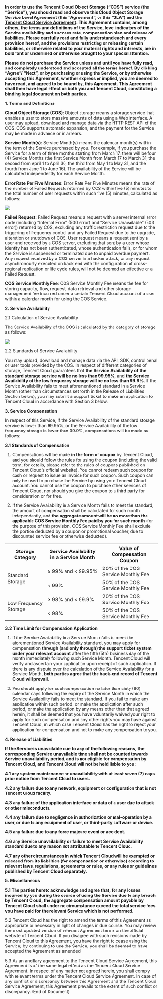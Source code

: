 **In order to use the Tencent Cloud Object Storage (“COS”) service (the “Service”), you should read and observe this Cloud Object Storage Service Level Agreement (this “Agreement”, or this “SLA”) and the [Tencent Cloud Service Agreement](https://intl.cloud.tencent.com/document/product/301/13616).  This Agreement contains, among others, the terms and definitions of the Service, level indicators of the Service availability and success rate, compensation plan and release of liabilities.  Please carefully read and fully understand each and every provision hereof, and the provisions restricting or releasing certain liabilities, or otherwise related to your material rights and interests, are in bold font or underlined or otherwise brought to your special attention.**

**Please do not purchase the Service unless and until you have fully read, and completely understood and accepted all the terms hereof.  By clicking “Agree”/ “Next”, or by purchasing or using the Service, or by otherwise accepting this Agreement, whether express or implied, you are deemed to have read, and agreed to be bound by, this Agreement.  This Agreement shall then have legal effect on both you and Tencent Cloud, constituting a binding legal document on both parties.**

**1. Terms and Definitions**

**Cloud Object Storage (COS)**: Object storage means a storage service that enables a user to store massive amounts of data using a Web interface.  A user may upload, download and manage data via the HTTP REST API of the COS.  COS supports automatic expansion, and the payment for the Service may be made in advance or in arrears.

**Service Month(s)**: Service Month(s) means the calendar month(s) within the term of the Service purchased by you.  For example, if you purchase the Service for a term of three months starting from March 17, there will be four (4) Service Months (the first Service Month from March 17 to March 31, the second from April 1 to April 30, the third from May 1 to May 31, and the fourth from June 1 to June 16).  The availability of the Service will be calculated independently for each Service Month. 

**Error Rate Per Five Minutes**: Error Rate Per Five Minutes means the rate of the number of Failed Requests returned by COS within five (5) minutes to the total number of user requests within such five (5) minutes, calculated as follows:

![](https://main.qcloudimg.com/raw/f5c5f21ae418dc8a8b19699e804fa390.png)

**Failed Request**:  Failed Request means a request with a server internal error code (including “Internal Error” (500 error) and “Service Unavailable” (503 error)) returned by COS, excluding any traffic restriction request due to the triggering of frequency control and any Failed Request due to the upgrade, alteration or shutdown of COS.  User request means a request sent by a user and received by a COS server, excluding that sent by a user whose identity has not been authenticated, whose authentication fails, or for whom the Service is suspended or terminated due to unpaid overdue payment.  Any request received by a COS server in a hacker attack, or any request asynchronously executed on back end with the configuration of cross-regional replication or life cycle rules, will not be deemed an effective or a Failed Request.

**COS Service Monthly Fee**: COS Service Monthly Fee means the fee for storing capacity, flow, request, data retrieval and other storage management fee incurred under a certain Tencent Cloud account of a user within a calendar month for using the COS Service.

**2. Service Availability**

2.1  Calculation of Service Availability

The Service Availability of the COS is calculated by the category of storage as follows: 

![](https://main.qcloudimg.com/raw/13d7bdb9c49b0e8440f8c1c246500887.png)

2.2  Standards of Service Availability

You may upload, download and manage data via the API, SDK, control penal or user tools provided by the COS.  In respect of different categories of storage, Tencent Cloud guarantees that **the Service Availability of the standard storage service will be no less than 99.95%**, and **the Service Availability of the low frequency storage will be no less than 99.9%**.  If the Service Availability fails to meet aforementioned standard in a Service Month (other than circumstances set forth in the Release of Liabilities Section below), you may submit a support ticket to make an application to Tencent Cloud in accordance with Section 3 below.

**3. Service Compensation**

In respect of this Service, if the Service Availability of the standard storage service is lower than 99.95%, or the Service Availability of the low frequency storage is lower than 99.9%, compensations will be made as follows:

**3.1  Standards of Compensation**

1)  Compensations will be made **in the form of coupon** by Tencent Cloud, and you should follow the rules for using the coupon (including the valid term; for details, please refer to the rules of coupons published on Tencent Cloud’s official website).  You cannot redeem such coupon for cash or request to issue an invoice for such coupon.  Such coupon can only be used to purchase the Service by using your Tencent Cloud account.  You cannot use the coupon to purchase other services of Tencent Cloud, nor should you give the coupon to a third party for consideration or for free.

2)  If the Service Availability in a Service Month fails to meet the standard, the amount of compensation shall be calculated for such month independently, and **the aggregate amount will be no more than the applicable COS Service Monthly Fee paid by you for such month** (for the purpose of this provision, COS Service Monthly Fee shall exclude the portion deducted by a coupon or promotional voucher, due to discounted service fee or otherwise deducted). 

<table>
   <tr>
      <th>Storage Category</th>
      <th>Service Availability in a Service Month</th>
      <th>Value of Compensation Coupon</th>
   </tr>
   <tr>
      <td rowspan=2>Standard Storage</td>
      <td>≥ 99% and < 99.95%</td>
      <td>20% of the COS Service Monthly Fee</td>
   </tr>
   <tr>
      <td>< 99%</td>
      <td>50% of the COS Service Monthly Fee</td>
   </tr>
   <tr>
      <td rowspan=2>Low Frequency Storage</td>
      <td>≥ 98% and < 99.9%</td>
      <td>20% of the COS Service Monthly Fee</td>
   </tr>
   <tr>
      <td>< 98%</td>
      <td>50% of the COS Service Monthly Fee</td>
   </tr>
</table>

**3.2  Time Limit for Compensation Application**

1)  If the Service Availability in a Service Month fails to meet the aforementioned Service Availability standard, you may apply for compensation **through (and only through) the support ticket system under your relevant account** after the fifth (5th) business day of the month immediately following such Service Month.  Tencent Cloud will verify and ascertain your application upon receipt of such application.  If there is any dispute over the calculation of the Service Availability for a Service Month, **both parties agree that the back-end record of Tencent Cloud will prevail**.

2)  You should apply for such compensation no later than sixty (60) calendar days following the expiry of the Service Month in which the Service Availability fails to meet the standard.  If you fail to make any application within such period, or make the application after such period, or make the application by any means other than that agreed herein, it shall be deemed that you have voluntarily waived your right to apply for such compensation and any other rights you may have against Tencent Cloud, in which case Tencent Cloud has the right to reject your application for compensation and not to make any compensation to you.

**4. Release of Liabilities**

**If the Service is unavailable due to any of the following reasons, the corresponding Service unavailable time shall not be counted towards Service unavailability period, and is not eligible for compensation by Tencent Cloud, and Tencent Cloud will not be held liable to you:**

**4.1  any system maintenance or unavailability with at least seven (7) days prior notice from Tencent Cloud to users.**

**4.2  any failure due to any network, equipment or configuration that is not Tencent Cloud facility.**

**4.3  any failure of the application interface or data of a user due to attack or other misconducts.**

**4.4  any failure due to negligence in authorization or mal-operation by a user, or due to any equipment of user, or third-party software or device.**

**4.5  any failure due to any force majeure event or accident.**

**4.6  any Service unavailability or failure to meet Service Availability standard due to any reason not attributable to Tencent Cloud.**

**4.7  any other circumstances in which Tencent Cloud will be exempted or released from its liabilities (for compensation or otherwise) according to relevant laws, regulations, agreements or rules, or any rules or guidelines published by Tencent Cloud separately.**

**5. Miscellaneous**

**5.1  The parties hereto acknowledge and agree that, for any losses incurred by you during the course of using the Service due to any breach by Tencent Cloud, the aggregate compensation amount payable by Tencent Cloud shall under no circumstance exceed the total service fees you have paid for the relevant Service which is not performed.**

5.2  Tencent Cloud has the right to amend the terms of this Agreement as appropriate or necessary in light of changes in due course.  You may review the most updated version of relevant Agreement terms on the official website of Tencent Cloud.  If you disagree with such revisions made by Tencent Cloud to this Agreement, you have the right to cease using the Service; by continuing to use the Service, you shall be deemed to have accepted the Agreement as amended.

5.3  As an ancillary agreement to the Tencent Cloud Service Agreement, this Agreement is of the same legal effect as the Tencent Cloud Service Agreement.  In respect of any matter not agreed herein, you shall comply with relevant terms under the Tencent Cloud Service Agreement.  In case of any conflict or discrepancy between this Agreement and the Tencent Cloud Service Agreement, this Agreement prevails to the extent of such conflict or discrepancy. (End of Document)

